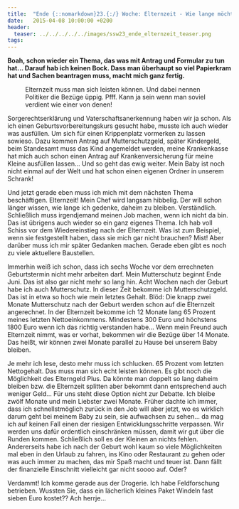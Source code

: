 ```yaml
---
title:  "Ende {::nomarkdown}23.{:/} Woche: Elternzeit - Wie lange möchte ich zu Hause bleiben?"
date:   2015-04-08 10:00:00 +0200
header:
  teaser: ../../../../../images/ssw23_ende_elternzeit_teaser.png
tags:
---
```

**Boah, schon wieder ein Thema, das was mit Antrag und Formular zu tun hat... Darauf hab ich keinen Bock. Dass man überhaupt so viel Papierkram hat und Sachen beantragen muss, macht mich ganz fertig.**

<figure>
  <img src="../../../../../images/ssw23_ende_elternzeit.jpg" alt="">
  <figcaption>Elternzeit muss man sich leisten können. Und dabei nennen Politiker die Bezüge üppig. Pfff. Kann ja sein wenn man soviel verdient wie einer von denen!</figcaption>
</figure>

Sorgerechtserklärung und Vaterschaftsanerkennung haben wir ja schon. Als ich einen Geburtsvorbereitungskurs gesucht habe, musste ich auch wieder was ausfüllen. Um sich für einen Krippenplatz vormerken zu lassen sowieso. Dazu kommen Antrag auf Mutterschutzgeld, später Kindergeld, beim Standesamt muss das Kind angemeldet werden, meine Krankenkasse hat mich auch schon einen Antrag auf Krankenversicherung für meine Kleine ausfüllen lassen… Und so geht das ewig weiter. Mein Baby ist noch nicht einmal auf der Welt und hat schon einen eigenen Ordner in unserem Schrank!

Und jetzt gerade eben muss ich mich mit dem nächsten Thema beschäftigen. Elternzeit! Mein Chef wird langsam hibbelig. Der will schon länger wissen, wie lange ich gedenke, daheim zu bleiben. Verständlich. Schließlich muss irgendjemand meinen Job machen, wenn ich nicht da bin. Das ist übrigens auch wieder so ein ganz eigenes Thema. Ich hab voll Schiss vor dem Wiedereinstieg nach der Elternzeit. Was ist zum Beispiel, wenn sie festgestellt haben, dass sie mich gar nicht brauchen? Mist! Aber darüber muss ich mir später Gedanken machen. Gerade eben gibt es noch zu viele aktuellere Baustellen.

Immerhin weiß ich schon, dass ich sechs Woche vor dem errechneten Geburtstermin nicht mehr arbeiten darf. Mein Mutterschutz beginnt Ende Juni. Das ist also gar nicht mehr so lang hin. Acht Wochen nach der Geburt habe ich auch Mutterschutz. In dieser Zeit bekomme ich Mutterschutzgeld. Das ist in etwa so hoch wie mein letztes Gehalt. Blöd: Die knapp zwei Monate Mutterschutz nach der Geburt werden schon auf die Elternzeit angerechnet. In der Elternzeit bekomme ich 12 Monate lang 65 Prozent meines letzten Nettoeinkommens. Mindestens 300 Euro und höchstens 1800 Euro wenn ich das richtig verstanden habe… Wenn mein Freund auch Elternzeit nimmt, was er vorhat, bekommen wir die Bezüge über 14 Monate. Das heißt, wir können zwei Monate parallel zu Hause bei unserem Baby bleiben.

Je mehr ich lese, desto mehr muss ich schlucken. 65 Prozent vom letzten Nettogehalt. Das muss man sich echt leisten können. Es gibt noch die Möglichkeit des Elterngeld Plus. Da könnte man doppelt so lang daheim bleiben bzw. die Elternzeit splitten aber bekommt dann entsprechend auch weniger Geld… Für uns steht diese Option nicht zur Debatte. Ich bleibe zwölf Monate und mein Liebster zwei Monate. Früher dachte ich immer, dass ich schnellstmöglich zurück in den Job will aber jetzt, wo es wirklich darum geht bei meinem Baby zu sein, sie aufwachsen zu sehen… da mag ich auf keinen Fall einen der riesigen Entwicklungsschritte verpassen. Wir werden uns dafür ordentlich einschränken müssen, damit wir gut über die Runden kommen. Schließlich soll es der Kleinen an nichts fehlen. Andererseits habe ich nach der Geburt wohl kaum so viele Möglichkeiten mal eben in den Urlaub zu fahren, ins Kino oder Restaurant zu gehen oder was auch immer zu machen, das mir Spaß macht und teuer ist. Dann fällt der finanzielle Einschnitt vielleicht gar nicht soooo auf. Oder?

Verdammt! Ich komme gerade aus der Drogerie. Ich habe Feldforschung betrieben. Wussten Sie, dass ein lächerlich kleines Paket Windeln fast sieben Euro kostet?? Ach herrje…
